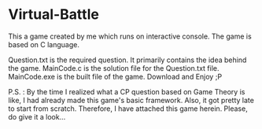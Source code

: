 # Virtual-Battle
This a game created by me which runs on interactive console. The game is based on C language.

Question.txt is the required question. It primarily contains the idea behind the game.
MainCode.c is the solution file for the Question.txt file.
MainCode.exe is the built file of the game. Download and Enjoy ;P

P.S. : By the time I realized what a CP question based on Game Theory is like, I had already made this game's basic framework. Also, it got pretty late to start from scratch. Therefore, I have attached this game herein. Please, do give it a look...
